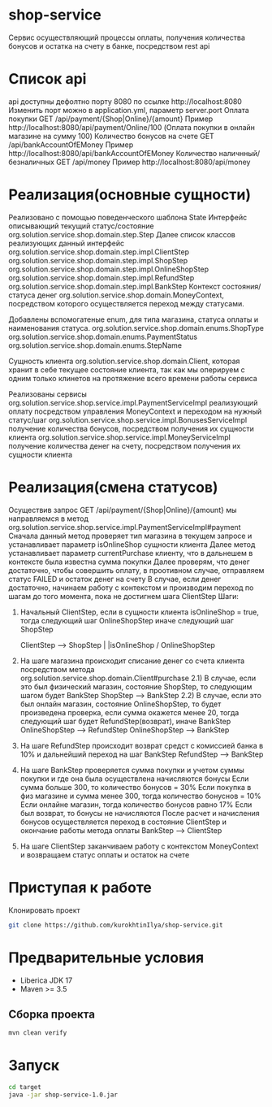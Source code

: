 # shop-service
Сервис осуществляющий процессы оплаты, получения количества бонусов и остатка на счету в банке, посредством rest api
# Список api
api доступны дефолтно порту 8080 по ссылке http://localhost:8080
Изменить порт можно в application.yml, параметр server.port
Оплата покупки GET /api/payment/{Shop|Online}/{amount} Пример http://localhost:8080/api/payment/Online/100 (Оплата покупки в онлайн магазине на сумму 100)
Количество бонусов на счете GET /api/bankAccountOfEMoney Пример http://localhost:8080/api/bankAccountOfEMoney
Количество наличнный/безналичных GET /api/money Пример http://localhost:8080/api/money

# Реализация(основные сущности)
Реализовано с помощью поведенческого шаблона State
Интерфейс описывающий текущий статус/состояние org.solution.service.shop.domain.step.Step
Далее список классов реализующих данный интерфейс
org.solution.service.shop.domain.step.impl.ClientStep
org.solution.service.shop.domain.step.impl.ShopStep
org.solution.service.shop.domain.step.impl.OnlineShopStep
org.solution.service.shop.domain.step.impl.RefundStep
org.solution.service.shop.domain.step.impl.BankStep
Контекст состояния/статуса денег org.solution.service.shop.domain.MoneyContext, посредством которого осуществляется переход между статусами.

Добавлены вспомогатеные enum, для типа магазина, статуса оплаты и наименования статуса.
org.solution.service.shop.domain.enums.ShopType
org.solution.service.shop.domain.enums.PaymentStatus
org.solution.service.shop.domain.enums.StepName

Сущность клиента
org.solution.service.shop.domain.Client, которая хранит в себе текущее состояние клиента, так как мы оперируем с одним только клинетов на протяжение всего времени работы сервиса

Реализованы сервисы
org.solution.service.shop.service.impl.PaymentServiceImpl реализующий оплату посредством управления MoneyContext и переходом на нужный статус/шаг
org.solution.service.shop.service.impl.BonusesServiceImpl получение количества бонусов, посредством получения их сущности клиента
org.solution.service.shop.service.impl.MoneyServiceImpl получение количества денег на счету, посредством получения их сущности клиента

# Реализация(смена статусов)
Осуществив запрос GET /api/payment/{Shop|Online}/{amount} мы направляемся в метод
org.solution.service.shop.service.impl.PaymentServiceImpl#payment
Сначала данный метод проверяет тип магазина в текущем запросе и устанавливает параметр isOnlineShop сущности клиента
Далее метод устанавливает параметр currentPurchase клиенту, что в дальнешем в контексте была известна сумма покупки
Далее проверям, что денег достаточно, чтобы совершить оплату, в проотивном случае, отправляем статус FAILED и остаток денег на счету
В случае, если денег достаточно, начинаем работу с контекстом и производим переход по шагам до того момента, пока не достигнем шага ClientStep
Шаги:
1) Начальный ClientStep, если в сущности клиента isOnlineShop = true, тогда следующий шаг OnlineShopStep иначе следующий шаг ShopStep

   ClientStep --> ShopStep
   |
   |isOnlineShop 
   \/
   OnlineShopStep

2) На шаге магазина происходит списание денег со счета клиента
посредством метода org.solution.service.shop.domain.Client#purchase
2.1) В случае, если это был физический магазин, состояние ShopStep, то следующим шагом будет BankStep
ShopStep --> BankStep
2.2) В случае, если это был онлайн магазин, состояние OnlineShopStep, то будет произведена проверка, 
если сумма окажется менее 20, тогда следующий шаг будет RefundStep(возврат), иначе BankStep
OnlineShopStep --> RefundStep
OnlineShopStep --> BankStep
3) На шаге RefundStep происходит возврат средст с комиссией банка в 10% и дальнейший переход на шаг BankStep
RefundStep --> BankStep
4) На шаге BankStep проверяется сумма покупки и учетом суммы покупки и где она была осуществлена начисляются бонусы
Если сумма больше 300, то количество бонусов = 30%
Если покупка в физ магазине и сумма менее 300, тогда количество бонуснов = 10%
Если онлайне магазин, тогда количество бонусов равно 17%
Если был возврат, то бонусы не начисляются
После расчет и начисления бонусов осуществляется переход в состояние ClientStep и окончание работы метода оплаты
BankStep --> ClientStep
5) На шаге ClientStep заканчиваем работу с контекстом MoneyContext и возвращаем статус оплаты и остаток на счете

# Приступая к работе
Клонировать проект
```bash
git clone https://github.com/kurokhtinIlya/shop-service.git
```

# Предварительные условия
* Liberica JDK 17
* Maven >= 3.5

## Сборка проекта
```bash
mvn clean verify
```
# Запуск
```bash
cd target
java -jar shop-service-1.0.jar
```

